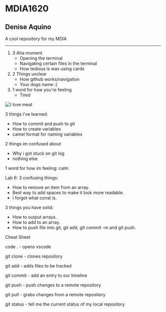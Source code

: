 # MDIA1620
Denise Aquino
-----
A *cool* repository for my MDIA 

---------
1. 3 Aha moment
   - Opening the terminal
   - Navigating certain files in the terminal
   - How tedious is was using cards
2. 2 Things unclear
   - How github works/navigation
   - Your dogs name :(
3. 1 word for how you're feeling
   - Tired

![I love meat](https://th.bing.com/th/id/OIP.OarOrQNX6sjo_CBrly5B8QHaEK?rs=1&pid=ImgDetMain)


3 things i've learned:
- How to commit and push to git
- How to create variables
- camel format for naming variables

2 things im confused about
- Why i got stuck on git log
- nothing else 

1 word for how im feeling: calm

Lab 6:
3 confusing things:
- How to remove an item from an array.
- Best way to add spaces to make it look more readable.
- I forgot what const is.

3 things you have solid:
- How to output arrays.
- How to add to an array.
- How to push file into git, git add, git commit -m and git push.





Cheat Sheet

code . - opens vscode

git clone - clones repository

git add - adds files to be tracked

git commit - add an entry to our timeline

git push - push changes to a remote repository

git pull - grabs changes from a remote repository

git status - tell me the current status of my local repository


